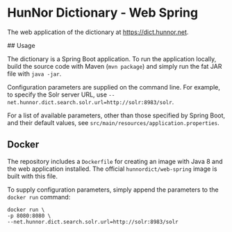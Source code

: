 # HunNor Dictionary - Web Spring

The web application of the dictionary at https://dict.hunnor.net.

## Usage

The dictionary is a Spring Boot application. To run the application locally, build the source code with Maven (`mvn package`) and simply run the fat JAR file with `java -jar`.

Configuration parameters are supplied on the command line. For example, to specify the Solr server URL, use `--net.hunnor.dict.search.solr.url=http://solr:8983/solr`.

For a list of available parameters, other than those specified by Spring Boot, and their default values, see `src/main/resources/application.properties`.

## Docker

The repository includes a `Dockerfile` for creating an image with Java 8 and the web application installed. The official `hunnordict/web-spring` image is built with this file.

To supply configuration parameters, simply append the parameters to the `docker run` command:

    docker run \
    -p 8080:8080 \
    --net.hunnor.dict.search.solr.url=http://solr:8983/solr

